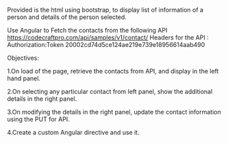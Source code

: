 Provided is the html using bootstrap, to display list of information of a person and details of the person selected.

Use Angular to Fetch the contacts from the following API 
https://codecraftpro.com/api/samples/v1/contact/
Headers for the API : 
Authorization:Token 20002cd74d5ce124ae219e739e18956614aab490

Objectives:

1.On load of the page, retrieve the contacts from API, and display in the left hand panel.

2.On selecting any particular contact from left panel, show the additional details in the right panel.

3.On modifying the details in the right panel, update the contact information using the PUT for API.

4.Create a custom Angular directive and use it.